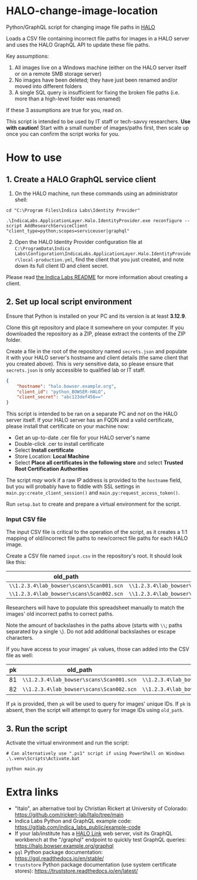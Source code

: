# HALO-change-image-location

Python/GraphQL script for changing image file paths in [HALO](https://indicalab.com/halo/)

Loads a CSV file containing incorrect file paths for images in a HALO server and uses the HALO GraphQL API to update these file paths.

Key assumptions:
  1. All images live on a Windows machine (either on the HALO server itself or on a remote SMB storage server)
  2. No images have been deleted; they have just been renamed and/or moved into different folders
  3. A single SQL query is insufficient for fixing the broken file paths (i.e. more than a high-level folder was renamed)

If these 3 assumptions are true for you, read on.

This script is intended to be used by IT staff or tech-savvy researchers. **Use with caution!** Start with a small number of images/paths first, then scale up once you can confirm the script works for you.

# How to use

## 1. Create a HALO GraphQL service client

1. On the HALO machine, run these commands using an administrator shell:

```
cd "C:\Program Files\Indica Labs\Identity Provider"

.\IndicaLabs.ApplicationLayer.Halo.IdentityProvider.exe reconfigure --script AddResearchServiceClient "client_type=python;scopes=serviceuser|graphql"
```

2. Open the HALO Identity Provider configuration file at `C:\ProgramData\Indica Labs\Configuration\IndicaLabs.ApplicationLayer.Halo.IdentityProvider\local-production.yml`, find the client that you just created, and note down its full client ID and client secret.

Please read [the Indica Labs README](https://gitlab.com/indica_labs_public/example-code#step-2-create-halo-service-client) for more information about creating a client.

## 2. Set up local script environment

Ensure that Python is installed on your PC and its version is at least **3.12.9**.

Clone this git repository and place it somewhere on your computer. If you downloaded the repository as a ZIP, please extract the contents of the ZIP folder.

Create a file in the root of the repository named `secrets.json` and populate it with your HALO server's hostname and client details (the same client that you created above). This is _very_ sensitive data, so please ensure that `secrets.json` is only accessible to qualified lab or IT staff.

```json
{
    "hostname": "halo.bowser.example.org",
    "client_id": "python_BOWSER-HALO",
    "client_secret": "abc123def456=="
}
```

This script is intended to be ran on a separate PC and _not_ on the HALO server itself. If your HALO server has an FQDN and a valid certificate, please install that certificate on your machine now:
* Get an up-to-date .cer file for your HALO server's name
* Double-click .cer to install certificate
* Select **Install certificate**
* Store Location: **Local Machine**
* Select **Place all certificates in the following store** and select **Trusted Root Certification Authorities**

The script _may_ work if a raw IP address is provided to the `hostname` field, but you will probably have to fiddle with SSL settings in `main.py:create_client_session()` and `main.py:request_access_token()`.

Run `setup.bat` to create and prepare a virtual environment for the script.

### Input CSV file

The input CSV file is critical to the operation of the script, as it creates a 1:1 mapping of old/incorrect file paths to new/correct file paths for each HALO image.

Create a CSV file named `input.csv` in the repository's root. It should look like this:

| old_path | new_path |
| -------- | -------- |
| `\\1.2.3.4\lab_bowser\scans\Scan001.scn` | `\\1.2.3.4\lab_bowser\waluigi\updated_folder\Scan001.scn` |
| `\\1.2.3.4\lab_bowser\scans\Scan002.scn` | `\\1.2.3.4\lab_bowser\waluigi\addl_folder\Scan002.scn` |

Researchers will have to populate this spreadsheet manually to match the images' old incorrect paths to correct paths.

Note the amount of backslashes in the paths above (starts with `\\`; paths separated by a single `\`). Do not add additional backslashes or escape characters.

If you have access to your images' `pk` values, those can added into the CSV file as well:

| pk | old_path | new_path |
| -- | -------- | -------- |
| 81 | `\\1.2.3.4\lab_bowser\scans\Scan001.scn` | `\\1.2.3.4\lab_bowser\waluigi\updated_folder\Scan001.scn` |
| 82 | `\\1.2.3.4\lab_bowser\scans\Scan002.scn` | `\\1.2.3.4\lab_bowser\waluigi\addl_folder\Scan002.scn` |

If `pk` is provided, then `pk` will be used to query for images' unique IDs. If `pk` is absent, then the script will attempt to query for image IDs using `old_path`.

## 3. Run the script

Activate the virtual environment and run the script:

```
# Can alternatively use ".ps1" script if using PowerShell on Windows
.\.venv\Scripts\Activate.bat

python main.py
```

# Extra links

* "Italo", an alternative tool by Christian Rickert at University of Colorado: https://github.com/rickert-lab/Italo/tree/main
* Indica Labs Python and GraphQL example code: https://gitlab.com/indica_labs_public/example-code
* If your lab/institute has a [HALO Link](https://indicalab.com/halo-link/) web server, visit its GraphQL workbench at the "/graphql" endpoint to quickly test GraphQL queries: https://halo.bowser.example.org/graphql
* `gql` Python package documentation: https://gql.readthedocs.io/en/stable/
* `truststore` Python package documentation (use system certificate stores): https://truststore.readthedocs.io/en/latest/
